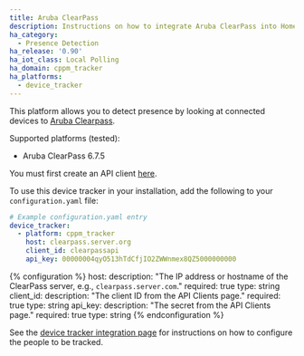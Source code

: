 ```yaml
---
title: Aruba ClearPass
description: Instructions on how to integrate Aruba ClearPass into Home Assistant.
ha_category:
  - Presence Detection
ha_release: '0.90'
ha_iot_class: Local Polling
ha_domain: cppm_tracker
ha_platforms:
  - device_tracker
---
```


This platform allows you to detect presence by looking at connected devices to [Aruba Clearpass](https://www.arubanetworks.com/products/security/network-access-control/).

Supported platforms (tested):

- Aruba ClearPass 6.7.5

<div class='note warning'>

You must first create an API client [here](https://www.arubanetworks.com/techdocs/ClearPass/6.6/Guest/Content/AdministrationTasks1/CreateEditAPIclient.htm).

</div>

To use this device tracker in your installation, add the following to your `configuration.yaml` file:

```yaml
# Example configuration.yaml entry
device_tracker:
  - platform: cppm_tracker
    host: clearpass.server.org
    client_id: clearpassapi
    api_key: 00000004qyO513hTdCfjIO2ZWWnmex8QZ5000000000
```

{% configuration %}
host:
  description: "The IP address or hostname of the ClearPass server, e.g., `clearpass.server.com`."
  required: true
  type: string
client_id:
  description: "The client ID from the API Clients page."
  required: true
  type: string
api_key:
  description: "The secret from the API Clients page."
  required: true
  type: string
{% endconfiguration %}

See the [device tracker integration page](/integrations/device_tracker/) for instructions on how to configure the people to be tracked.
